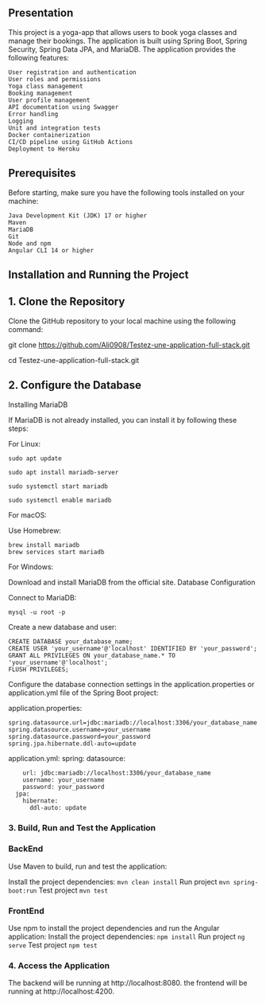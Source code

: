 ## Presentation
This project is a yoga-app that allows users to book yoga classes and manage their bookings. The application is built using Spring Boot, Spring Security, Spring Data JPA, and MariaDB. The application provides the following features:

    User registration and authentication
    User roles and permissions
    Yoga class management
    Booking management
    User profile management
    API documentation using Swagger
    Error handling
    Logging
    Unit and integration tests
    Docker containerization
    CI/CD pipeline using GitHub Actions
    Deployment to Heroku
## Prerequisites

Before starting, make sure you have the following tools installed on your machine:

    Java Development Kit (JDK) 17 or higher
    Maven
    MariaDB
    Git
    Node and npm
    Angular CLI 14 or higher
## Installation and Running the Project
## 1. Clone the Repository

Clone the GitHub repository to your local machine using the following command:

git clone https://github.com/Ali0908/Testez-une-application-full-stack.git

cd Testez-une-application-full-stack.git

## 2. Configure the Database
Installing MariaDB

If MariaDB is not already installed, you can install it by following these steps:

For Linux:

    sudo apt update
    
    sudo apt install mariadb-server
    
    sudo systemctl start mariadb
    
    sudo systemctl enable mariadb

For macOS:

Use Homebrew:

    brew install mariadb
    brew services start mariadb

For Windows:

Download and install MariaDB from the official site.
Database Configuration

Connect to MariaDB:

    mysql -u root -p
Create a new database and user:

    CREATE DATABASE your_database_name;
    CREATE USER 'your_username'@'localhost' IDENTIFIED BY 'your_password';
    GRANT ALL PRIVILEGES ON your_database_name.* TO 'your_username'@'localhost';
    FLUSH PRIVILEGES;

Configure the database connection settings in the application.properties or application.yml file of the Spring Boot project:

application.properties:

    spring.datasource.url=jdbc:mariadb://localhost:3306/your_database_name
    spring.datasource.username=your_username
    spring.datasource.password=your_password
    spring.jpa.hibernate.ddl-auto=update

application.yml:
spring:
datasource:

        url: jdbc:mariadb://localhost:3306/your_database_name
        username: your_username
        password: your_password
      jpa:
        hibernate:
          ddl-auto: update
### 3. Build, Run and Test the Application

### BackEnd
Use Maven to build, run and test the application:

Install the project dependencies:
    `mvn clean install`
     Run project
    `mvn spring-boot:run`
    Test project
    `mvn test`

### FrontEnd
Use npm to install the project dependencies and run the Angular application:
Install the project dependencies:
    `npm install`
    Run project
    `ng serve`
    Test project
    `npm test`

### 4. Access the Application
The backend will be running at http://localhost:8080.
the frontend will be running at http://localhost:4200.

